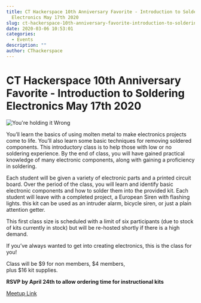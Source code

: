```yaml
---
title: CT Hackerspace 10th Anniversary Favorite - Introduction to Soldering
  Electronics May 17th 2020
slug: ct-hackerspace-10th-anniversary-favorite-introduction-to-soldering-electronics-may-17th-2020
date: 2020-03-06 10:53:01
categories:
  - Events
description: ""
author: CThackerspace
---
```


# CT Hackerspace 10th Anniversary Favorite - Introduction to Soldering Electronics May 17th 2020

![You're holding it Wrong](/uploads/2020/03/soldering-tee-shirt-300x225.jpg)

You’ll learn the basics of using molten metal to make electronics projects come to life. You’ll also learn some basic techniques for removing soldered components. This introductory class is to help those with low or no soldering experience. By the end of class, you will have gained practical knowledge of many electronic components, along with gaining a proficiency in soldering.

Each student will be given a variety of electronic parts and a printed circuit board. Over the period of the class, you will learn and identify basic electronic components and how to solder them into the provided kit. Each student will leave with a completed project, a European Siren with flashing lights. this kit can be used as an intruder alarm, bicycle siren, or just a plain attention getter.

This first class size is scheduled with a limit of six participants (due to stock of kits currently in stock) but will be re-hosted shortly if there is a high demand.

If you’ve always wanted to get into creating electronics, this is the class for you!

Class will be $9 for non members, $4 members,  
plus $16 kit supplies.

**RSVP by April 24th to allow ordering time for instructional kits**

[Meetup Link](https://www.meetup.com/CT-Hackerspace/events/269234357)
